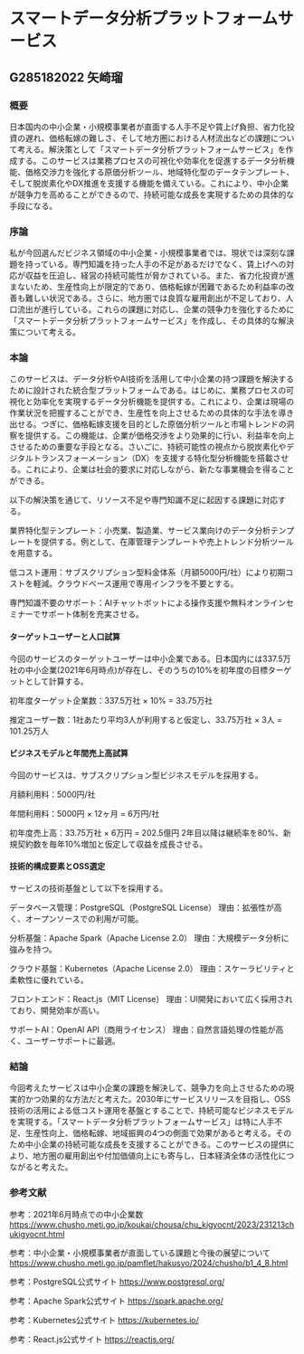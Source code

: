 # スマートデータ分析プラットフォームサービス
## G285182022 矢崎瑠
### 概要
日本国内の中小企業・小規模事業者が直面する人手不足や賃上げ負担、省力化投資の遅れ、価格転嫁の難しさ、そして地方圏における人材流出などの課題について考える。解決策として「スマートデータ分析プラットフォームサービス」を作成する。このサービスは業務プロセスの可視化や効率化を促進するデータ分析機能、価格交渉力を強化する原価分析ツール、地域特化型のデータテンプレート、そして脱炭素化やDX推進を支援する機能を備えている。これにより、中小企業が競争力を高めることができるので、持続可能な成長を実現するための具体的な手段になる。
### 序論
私が今回選んだビジネス領域の中小企業・小規模事業者では、現状では深刻な課題を持っている。専門知識を持った人手の不足があるだけでなく、賃上げへの対応が収益を圧迫し、経営の持続可能性が脅かされている。また、省力化投資が進まないため、生産性向上が限定的であり、価格転嫁が困難であるため利益率の改善も難しい状況である。さらに、地方圏では良質な雇用創出が不足しており、人口流出が進行している。これらの課題に対応し、企業の競争力を強化するために「スマートデータ分析プラットフォームサービス」を作成し、その具体的な解決策について考える。
### 本論
このサービスは、データ分析やAI技術を活用して中小企業の持つ課題を解決するために設計された統合型プラットフォームである。はじめに、業務プロセスの可視化と効率化を実現するデータ分析機能を提供する。これにより、企業は現場の作業状況を把握することができ、生産性を向上させるための具体的な手法を導き出せる。つぎに、価格転嫁支援を目的とした原価分析ツールと市場トレンドの洞察を提供する。この機能は、企業が価格交渉をより効果的に行い、利益率を向上させるための重要な手段となる。さいごに、持続可能性の視点から脱炭素化やデジタルトランスフォーメーション（DX）を支援する特化型分析機能を搭載させる。これにより、企業は社会的要求に対応しながら、新たな事業機会を得ることができる。

以下の解決策を通じて、リソース不足や専門知識不足に起因する課題に対応する。

業界特化型テンプレート：小売業、製造業、サービス業向けのデータ分析テンプレートを提供する。例として、在庫管理テンプレートや売上トレンド分析ツールを用意する。

低コスト運用：サブスクリプション型料金体系（月額5000円/社）により初期コストを軽減。クラウドベース運用で専用インフラを不要とする。

専門知識不要のサポート：AIチャットボットによる操作支援や無料オンラインセミナーでサポート体制を充実させる。

#### ターゲットユーザーと人口試算

今回のサービスのターゲットユーザーは中小企業である。日本国内には337.5万社の中小企業(2021年6月時点)が存在し、そのうちの10%を初年度の目標ターゲットとして計算する。

初年度ターゲット企業数：337.5万社 × 10% = 33.75万社

推定ユーザー数：1社あたり平均3人が利用すると仮定し、33.75万社 × 3人 = 101.25万人

#### ビジネスモデルと年間売上高試算

今回のサービスは、サブスクリプション型ビジネスモデルを採用する。

月額利用料：5000円/社

年間利用料：5000円 × 12ヶ月 = 6万円/社

初年度売上高：33.75万社 × 6万円 = 202.5億円 2年目以降は継続率を80%、新規契約数を毎年10%増加と仮定して収益を成長させる。

#### 技術的構成要素とOSS選定
サービスの技術基盤として以下を採用する。

データベース管理：PostgreSQL（PostgreSQL License）
理由：拡張性が高く、オープンソースでの利用が可能。

分析基盤：Apache Spark（Apache License 2.0）
理由：大規模データ分析に強みを持つ。

クラウド基盤：Kubernetes（Apache License 2.0）
理由：スケーラビリティと柔軟性に優れている。

フロントエンド：React.js（MIT License）
理由：UI開発において広く採用されており、開発効率が高い。

サポートAI：OpenAI API（商用ライセンス）
理由：自然言語処理の性能が高く、ユーザーサポートに最適。
### 結論
今回考えたサービスは中小企業の課題を解決して、競争力を向上させるための現実的かつ効果的な方法だと考えた。2030年にサービスリリースを目指し、OSS技術の活用による低コスト運用を基盤とすることで、持続可能なビジネスモデルを実現する。「スマートデータ分析プラットフォームサービス」は特に人手不足、生産性向上、価格転嫁、地域振興の4つの側面で効果があると考える。そのため中小企業の持続可能な成長を支援することができる。このサービスの提供により、地方圏の雇用創出や付加価値向上にも寄与し、日本経済全体の活性化につながると考えた。
### 参考文献

参考：2021年6月時点での中小企業数 
https://www.chusho.meti.go.jp/koukai/chousa/chu_kigyocnt/2023/231213chukigyocnt.html

参考：中小企業・小規模事業者が直面している課題と今後の展望について https://www.chusho.meti.go.jp/pamflet/hakusyo/2024/chusho/b1_4_8.html

参考：PostgreSQL公式サイト 
https://www.postgresql.org/

参考：Apache Spark公式サイト 
https://spark.apache.org/

参考：Kubernetes公式サイト 
https://kubernetes.io/

参考：React.js公式サイト 
https://reactjs.org/
